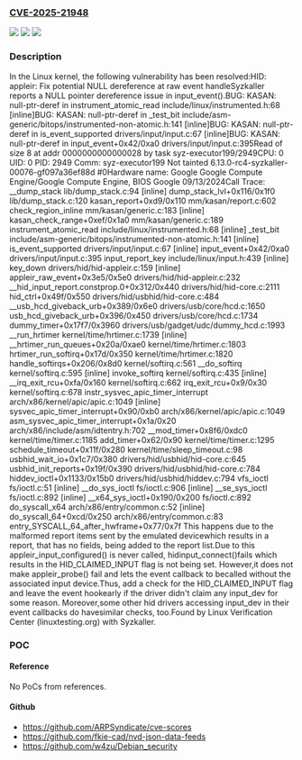 ### [CVE-2025-21948](https://cve.mitre.org/cgi-bin/cvename.cgi?name=CVE-2025-21948)
![](https://img.shields.io/static/v1?label=Product&message=Linux&color=blue)
![](https://img.shields.io/static/v1?label=Version&message=9a4a5574ce427c364d81746fc7fb82d86b5f1a7e%3C%206db423b00940b05df2a1265d3c7eabafe9f1734c%20&color=brighgreen)
![](https://img.shields.io/static/v1?label=Vulnerability&message=n%2Fa&color=brighgreen)

### Description

In the Linux kernel, the following vulnerability has been resolved:HID: appleir: Fix potential NULL dereference at raw event handleSyzkaller reports a NULL pointer dereference issue in input_event().BUG: KASAN: null-ptr-deref in instrument_atomic_read include/linux/instrumented.h:68 [inline]BUG: KASAN: null-ptr-deref in _test_bit include/asm-generic/bitops/instrumented-non-atomic.h:141 [inline]BUG: KASAN: null-ptr-deref in is_event_supported drivers/input/input.c:67 [inline]BUG: KASAN: null-ptr-deref in input_event+0x42/0xa0 drivers/input/input.c:395Read of size 8 at addr 0000000000000028 by task syz-executor199/2949CPU: 0 UID: 0 PID: 2949 Comm: syz-executor199 Not tainted 6.13.0-rc4-syzkaller-00076-gf097a36ef88d #0Hardware name: Google Google Compute Engine/Google Compute Engine, BIOS Google 09/13/2024Call Trace: <IRQ> __dump_stack lib/dump_stack.c:94 [inline] dump_stack_lvl+0x116/0x1f0 lib/dump_stack.c:120 kasan_report+0xd9/0x110 mm/kasan/report.c:602 check_region_inline mm/kasan/generic.c:183 [inline] kasan_check_range+0xef/0x1a0 mm/kasan/generic.c:189 instrument_atomic_read include/linux/instrumented.h:68 [inline] _test_bit include/asm-generic/bitops/instrumented-non-atomic.h:141 [inline] is_event_supported drivers/input/input.c:67 [inline] input_event+0x42/0xa0 drivers/input/input.c:395 input_report_key include/linux/input.h:439 [inline] key_down drivers/hid/hid-appleir.c:159 [inline] appleir_raw_event+0x3e5/0x5e0 drivers/hid/hid-appleir.c:232 __hid_input_report.constprop.0+0x312/0x440 drivers/hid/hid-core.c:2111 hid_ctrl+0x49f/0x550 drivers/hid/usbhid/hid-core.c:484 __usb_hcd_giveback_urb+0x389/0x6e0 drivers/usb/core/hcd.c:1650 usb_hcd_giveback_urb+0x396/0x450 drivers/usb/core/hcd.c:1734 dummy_timer+0x17f7/0x3960 drivers/usb/gadget/udc/dummy_hcd.c:1993 __run_hrtimer kernel/time/hrtimer.c:1739 [inline] __hrtimer_run_queues+0x20a/0xae0 kernel/time/hrtimer.c:1803 hrtimer_run_softirq+0x17d/0x350 kernel/time/hrtimer.c:1820 handle_softirqs+0x206/0x8d0 kernel/softirq.c:561 __do_softirq kernel/softirq.c:595 [inline] invoke_softirq kernel/softirq.c:435 [inline] __irq_exit_rcu+0xfa/0x160 kernel/softirq.c:662 irq_exit_rcu+0x9/0x30 kernel/softirq.c:678 instr_sysvec_apic_timer_interrupt arch/x86/kernel/apic/apic.c:1049 [inline] sysvec_apic_timer_interrupt+0x90/0xb0 arch/x86/kernel/apic/apic.c:1049 </IRQ> <TASK> asm_sysvec_apic_timer_interrupt+0x1a/0x20 arch/x86/include/asm/idtentry.h:702 __mod_timer+0x8f6/0xdc0 kernel/time/timer.c:1185 add_timer+0x62/0x90 kernel/time/timer.c:1295 schedule_timeout+0x11f/0x280 kernel/time/sleep_timeout.c:98 usbhid_wait_io+0x1c7/0x380 drivers/hid/usbhid/hid-core.c:645 usbhid_init_reports+0x19f/0x390 drivers/hid/usbhid/hid-core.c:784 hiddev_ioctl+0x1133/0x15b0 drivers/hid/usbhid/hiddev.c:794 vfs_ioctl fs/ioctl.c:51 [inline] __do_sys_ioctl fs/ioctl.c:906 [inline] __se_sys_ioctl fs/ioctl.c:892 [inline] __x64_sys_ioctl+0x190/0x200 fs/ioctl.c:892 do_syscall_x64 arch/x86/entry/common.c:52 [inline] do_syscall_64+0xcd/0x250 arch/x86/entry/common.c:83 entry_SYSCALL_64_after_hwframe+0x77/0x7f </TASK>This happens due to the malformed report items sent by the emulated devicewhich results in a report, that has no fields, being added to the report list.Due to this appleir_input_configured() is never called, hidinput_connect()fails which results in the HID_CLAIMED_INPUT flag is not being set. However,it  does not make appleir_probe() fail and lets the event callback to becalled without the associated input device.Thus, add a check for the HID_CLAIMED_INPUT flag and leave the event hookearly if the driver didn't claim any input_dev for some reason. Moreover,some other hid drivers accessing input_dev in their event callbacks do havesimilar checks, too.Found by Linux Verification Center (linuxtesting.org) with Syzkaller.

### POC

#### Reference
No PoCs from references.

#### Github
- https://github.com/ARPSyndicate/cve-scores
- https://github.com/fkie-cad/nvd-json-data-feeds
- https://github.com/w4zu/Debian_security

